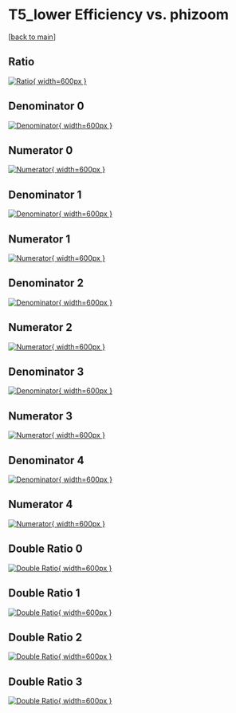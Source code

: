# T5_lower Efficiency vs. phizoom

[[back to main](./)]



## Ratio

[![Ratio](../mtv/var/T5_lower_base_211_0_eff_phizoom.png){ width=600px }](../mtv/var/T5_lower_base_211_0_eff_phizoom.pdf)

## Denominator 0

[![Denominator](../mtv/den/T5_lower_base_211_0_eff_phizoom_den0.png){ width=600px }](../mtv/den/T5_lower_base_211_0_eff_phizoom_den0.pdf)

## Numerator 0

[![Numerator](../mtv/num/T5_lower_base_211_0_eff_phizoom_num0.png){ width=600px }](../mtv/num/T5_lower_base_211_0_eff_phizoom_num0.pdf)

## Denominator 1

[![Denominator](../mtv/den/T5_lower_base_211_0_eff_phizoom_den1.png){ width=600px }](../mtv/den/T5_lower_base_211_0_eff_phizoom_den1.pdf)

## Numerator 1

[![Numerator](../mtv/num/T5_lower_base_211_0_eff_phizoom_num1.png){ width=600px }](../mtv/num/T5_lower_base_211_0_eff_phizoom_num1.pdf)

## Denominator 2

[![Denominator](../mtv/den/T5_lower_base_211_0_eff_phizoom_den2.png){ width=600px }](../mtv/den/T5_lower_base_211_0_eff_phizoom_den2.pdf)

## Numerator 2

[![Numerator](../mtv/num/T5_lower_base_211_0_eff_phizoom_num2.png){ width=600px }](../mtv/num/T5_lower_base_211_0_eff_phizoom_num2.pdf)

## Denominator 3

[![Denominator](../mtv/den/T5_lower_base_211_0_eff_phizoom_den3.png){ width=600px }](../mtv/den/T5_lower_base_211_0_eff_phizoom_den3.pdf)

## Numerator 3

[![Numerator](../mtv/num/T5_lower_base_211_0_eff_phizoom_num3.png){ width=600px }](../mtv/num/T5_lower_base_211_0_eff_phizoom_num3.pdf)

## Denominator 4

[![Denominator](../mtv/den/T5_lower_base_211_0_eff_phizoom_den4.png){ width=600px }](../mtv/den/T5_lower_base_211_0_eff_phizoom_den4.pdf)

## Numerator 4

[![Numerator](../mtv/num/T5_lower_base_211_0_eff_phizoom_num4.png){ width=600px }](../mtv/num/T5_lower_base_211_0_eff_phizoom_num4.pdf)

## Double Ratio 0

[![Double Ratio](../mtv/ratio/T5_lower_base_211_0_eff_phizoom_ratio0.png){ width=600px }](../mtv/ratio/T5_lower_base_211_0_eff_phizoom_ratio0.pdf)

## Double Ratio 1

[![Double Ratio](../mtv/ratio/T5_lower_base_211_0_eff_phizoom_ratio1.png){ width=600px }](../mtv/ratio/T5_lower_base_211_0_eff_phizoom_ratio1.pdf)

## Double Ratio 2

[![Double Ratio](../mtv/ratio/T5_lower_base_211_0_eff_phizoom_ratio2.png){ width=600px }](../mtv/ratio/T5_lower_base_211_0_eff_phizoom_ratio2.pdf)

## Double Ratio 3

[![Double Ratio](../mtv/ratio/T5_lower_base_211_0_eff_phizoom_ratio3.png){ width=600px }](../mtv/ratio/T5_lower_base_211_0_eff_phizoom_ratio3.pdf)

